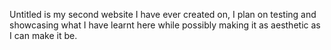 Untitled is my second website I have ever created on,
I plan on testing and showcasing what I have learnt here while possibly making it as aesthetic as I can make it be. 